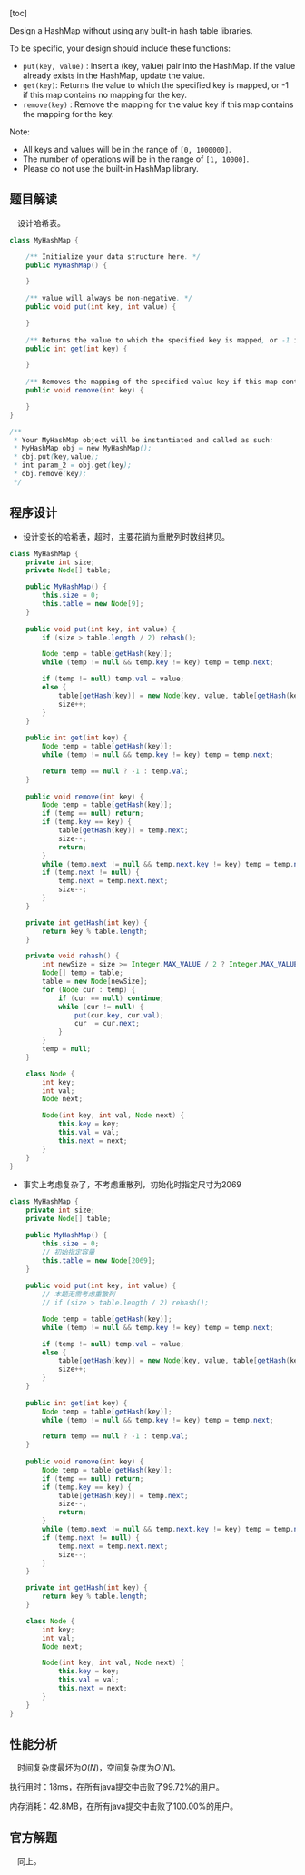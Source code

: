[toc]

Design a HashMap without using any built-in hash table libraries.

To be specific, your design should include these functions:

* `put(key, value)` : Insert a (key, value) pair into the HashMap. If the value already exists in the HashMap, update the value.
* `get(key)`: Returns the value to which the specified key is mapped, or -1 if this map contains no mapping for the key.
* `remove(key)` : Remove the mapping for the value key if this map contains the mapping for the key.



Note:

* All keys and values will be in the range of `[0, 1000000]`.
* The number of operations will be in the range of `[1, 10000]`.
* Please do not use the built-in HashMap library.



## 题目解读

&emsp;设计哈希表。

```java
class MyHashMap {

    /** Initialize your data structure here. */
    public MyHashMap() {

    }
    
    /** value will always be non-negative. */
    public void put(int key, int value) {

    }
    
    /** Returns the value to which the specified key is mapped, or -1 if this map contains no mapping for the key */
    public int get(int key) {

    }
    
    /** Removes the mapping of the specified value key if this map contains a mapping for the key */
    public void remove(int key) {

    }
}

/**
 * Your MyHashMap object will be instantiated and called as such:
 * MyHashMap obj = new MyHashMap();
 * obj.put(key,value);
 * int param_2 = obj.get(key);
 * obj.remove(key);
 */
```

## 程序设计

* 设计变长的哈希表，超时，主要花销为重散列时数组拷贝。

```java
class MyHashMap {
    private int size;
    private Node[] table;

    public MyHashMap() {
        this.size = 0;
        this.table = new Node[9];
    }
    
    public void put(int key, int value) {
        if (size > table.length / 2) rehash();

        Node temp = table[getHash(key)];
        while (temp != null && temp.key != key) temp = temp.next;

        if (temp != null) temp.val = value;
        else {
            table[getHash(key)] = new Node(key, value, table[getHash(key)]);
            size++;
        }
    }
    
    public int get(int key) {
        Node temp = table[getHash(key)];
        while (temp != null && temp.key != key) temp = temp.next;

        return temp == null ? -1 : temp.val;
    }
    
    public void remove(int key) {
        Node temp = table[getHash(key)];
        if (temp == null) return;
        if (temp.key == key) {
            table[getHash(key)] = temp.next;
            size--;
            return;
        }
        while (temp.next != null && temp.next.key != key) temp = temp.next;
        if (temp.next != null) {
            temp.next = temp.next.next;
            size--;
        }
    }

    private int getHash(int key) {
        return key % table.length;
    }

    private void rehash() {
        int newSize = size >= Integer.MAX_VALUE / 2 ? Integer.MAX_VALUE : size * 2 + 1;
        Node[] temp = table;
        table = new Node[newSize];
        for (Node cur : temp) {
            if (cur == null) continue;
            while (cur != null) {
                put(cur.key, cur.val);
                cur  = cur.next;
            }
        }
        temp = null;
    }

    class Node {
        int key;
        int val;
        Node next;

        Node(int key, int val, Node next) {
            this.key = key;
            this.val = val;
            this.next = next;
        }
    }
}
```

* 事实上考虑复杂了，不考虑重散列，初始化时指定尺寸为2069

```java
class MyHashMap {
    private int size;
    private Node[] table;

    public MyHashMap() {
        this.size = 0;
        // 初始指定容量
        this.table = new Node[2069];
    }
    
    public void put(int key, int value) {
        // 本题无需考虑重散列
        // if (size > table.length / 2) rehash();

        Node temp = table[getHash(key)];
        while (temp != null && temp.key != key) temp = temp.next;

        if (temp != null) temp.val = value;
        else {
            table[getHash(key)] = new Node(key, value, table[getHash(key)]);
            size++;
        }
    }
    
    public int get(int key) {
        Node temp = table[getHash(key)];
        while (temp != null && temp.key != key) temp = temp.next;

        return temp == null ? -1 : temp.val;
    }
    
    public void remove(int key) {
        Node temp = table[getHash(key)];
        if (temp == null) return;
        if (temp.key == key) {
            table[getHash(key)] = temp.next;
            size--;
            return;
        }
        while (temp.next != null && temp.next.key != key) temp = temp.next;
        if (temp.next != null) {
            temp.next = temp.next.next;
            size--;
        }
    }

    private int getHash(int key) {
        return key % table.length;
    }

    class Node {
        int key;
        int val;
        Node next;

        Node(int key, int val, Node next) {
            this.key = key;
            this.val = val;
            this.next = next;
        }
    }
}
```

## 性能分析

&emsp;时间复杂度最坏为$O(N)$，空间复杂度为$O(N)$。

执行用时：18ms，在所有java提交中击败了99.72%的用户。

内存消耗：42.8MB，在所有java提交中击败了100.00%的用户。

## 官方解题

&emsp;同上。